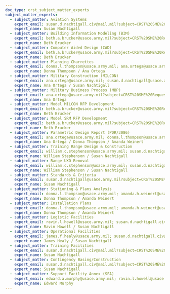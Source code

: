 ```yaml
---
doc_type: crst_subject_matter_experts
subject_matter_experts:
  - subject_matter: Aviation Systems
    expert_email: susan.d.nachtigall.civ@mail.mil?subject=CRST%20SME%20Request%20Aviation
    expert_name: Susan Nachtigall
  - subject_matter: Building Information Modeling (BIM)
    expert_email: beth.a.brucker@usace.army.mil?subject=CRST%20SME%20Request%20BIM
    expert_name: Beth Brucker
  - subject_matter: Computer Aided Design (CAD)
    expert_email: beth.a.brucker@usace.army.mil?subject=CRST%20SME%20Request%20CAD
    expert_name: Beth Brucker
  - subject_matter: Planning Charrettes
    expert_email: donna.l.thompson@usace.army.mil; ana.ortega@usace.army.mil?subject=CRST%20SME%20Request%20Planning%20Charrettes
    expert_name: Donna Thompson / Ana Ortega
  - subject_matter: Military Construction (MILCON)
    expert_email: ana.ortega@usace.army.mil; susan.d.nachtigall@usace.army.mil?subject=CRST%20SME%20Request%20MILCON
    expert_name: Ana Ortega / Susan Nachtigall
  - subject_matter: Military Business Process (MBP)
    expert_email: ana.ortega@usace.army.mil?subject=CRST%20SME%20Request%20MBP
    expert_name: Ana Ortega
  - subject_matter: Model MILCON RFP Development
    expert_email: beth.a.brucker@usace.army.mil?subject=CRST%20SME%20Request%20Model%20RFP
    expert_name: Beth Brucker
  - subject_matter: Model SRM RFP Development
    expert_email: beth.a.brucker@usace.army.mil?subject=CRST%20SME%20Request%20SRM%20RFP
    expert_name: Beth Brucker
  - subject_matter: Parametric Design Report (PDR/3086)
    expert_email: ana.ortega@usace.army.mil; donna.l.thompson@usace.army.mil; amanda.h.weinert@usace.army.mil?subject=CRST%20SME%20Request%20PDR/3086
    expert_name: Ana Ortega / Donna Thompson / Amanda Weinert
  - subject_matter: Training Range Design & Construction
    expert_email: william.c.stephenson@usace.army.mil; susan.d.nachtigall.civ@mail.mil?subject=CRST%20SME%20Request%20Range%20Design
    expert_name: William Stephenson / Susan Nachtigall
  - subject_matter: Range UXO Removal
    expert_email: william.c.stephenson@usace.army.mil; susan.d.nachtigall.civ@mail.mil?subject=CRST%20SME%20Request%20Range%20UXO%20Removal
    expert_name: William Stephenson / Susan Nachtigall
  - subject_matter: Standards & Criteria
    expert_email: susan.d.nachtigall@usace.army.mil?subject=CRST%20SME%20Request%20Standards%20&%20Criteria
    expert_name: Susan Nachtigall
  - subject_matter: Stationing & Plans Analysis
    expert_email: donna.l.thompson@usace.army.mil; amanda.h.weinert@usace.army.mil?subject=CRST%20SME%20Request%20Installation%20Plans
    expert_name: Donna Thompson / Amanda Weinert
  - subject_matter: Installation Plans
    expert_email: donna.l.thompson@usace.army.mil; amanda.h.weinert@usace.army.mil?subject=CRST%20SME%20Request%20Stationing%20&%20Plans%20Analysis
    expert_name: Donna Thompson / Amanda Weinert
  - subject_matter: Logistic Facilities
    expert_email: ravin.l.howell@usace.army.mil; susan.d.nachtigall.civ@mail.mil?subject=CRST%20SME%20Request%20Logistics%20Facilities
    expert_name: Ravin Howell / Susan Nachtigall
  - subject_matter: Operational Facilities
    expert_email: james.f.healy@usace.army.mil; susan.d.nachtigall.civ@mail.mil?subject=CRST%20SME%20Request%20Operational%20Facilities
    expert_name: James Healy / Susan Nachtigall
  - subject_matter: Training Facilities
    expert_email: susan.d.nachtigall.civ@mail.mil?subject=CRST%20SME%20Request%20Training%20Facilities
    expert_name: Susan Nachtigall
  - subject_matter: Contingency Basing/Construction
    expert_email: susan.d.nachtigall.civ@mail.mil?subject=CRST%20SME%20Request%20Contingency%20Basing/Construction
    expert_name: Susan Nachtigall
  - subject_matter: Support Facility Annex (SFA)
    expert_email: edward.a.murphy@usace.army.mil; ravin.l.howell@usace.army.mil?subject=CRST%20SME%20Request%20SFA
    expert_name: Edward Murphy
---
```

